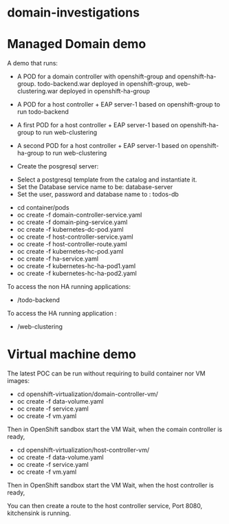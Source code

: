 # domain-investigations

# Managed Domain demo 

A demo that runs:
* A POD for a domain controller with openshift-group and openshift-ha-group. todo-backend.war deployed in openshift-group, web-clustering.war deployed in openshift-ha-group
* A POD for a host controller + EAP server-1 based on openshift-group to run todo-backend
* A first POD for a host controller + EAP server-1 based on openshift-ha-group to run web-clustering
* A second POD for a host controller + EAP server-1 based on openshift-ha-group to run web-clustering

* Create the posgresql server: 
- Select a postgresql template from the catalog and instantiate it. 
- Set the Database service name to be: database-server 
- Set the user, password and database name to : todos-db

* cd container/pods
* oc create -f domain-controller-service.yaml
* oc create -f domain-ping-service.yaml
* oc create -f kubernetes-dc-pod.yaml
* oc create -f host-controller-service.yaml
* oc create -f host-controller-route.yaml
* oc create -f kubernetes-hc-pod.yaml
* oc create -f ha-service.yaml
* oc create -f kubernetes-hc-ha-pod1.yaml
* oc create -f kubernetes-hc-ha-pod2.yaml

To access the non HA running applications:
* <host-controller-route>/todo-backend

To access the HA running application :
* <ha-route>/web-clustering

# Virtual machine demo
The latest POC can be run without requiring to build container nor VM images:

* cd openshift-virtualization/domain-controller-vm/
* oc create -f data-volume.yaml
* oc create -f service.yaml
* oc create -f vm.yaml

Then in OpenShift sandbox start the VM
Wait, when the comain controller is ready,

* cd openshift-virtualization/host-controller-vm/
* oc create -f data-volume.yaml
* oc create -f service.yaml
* oc create -f vm.yaml

Then in OpenShift sandbox start the VM
Wait, when the host controller is ready,

You can then create a route to the host controller service, Port 8080, kitchensink is running.
